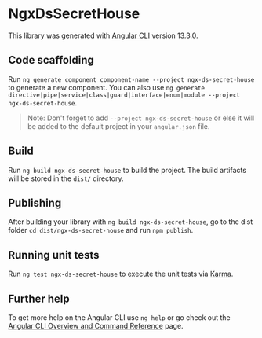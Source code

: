 # NgxDsSecretHouse

This library was generated with [Angular CLI](https://github.com/angular/angular-cli) version 13.3.0.

## Code scaffolding

Run `ng generate component component-name --project ngx-ds-secret-house` to generate a new component. You can also use `ng generate directive|pipe|service|class|guard|interface|enum|module --project ngx-ds-secret-house`.
> Note: Don't forget to add `--project ngx-ds-secret-house` or else it will be added to the default project in your `angular.json` file. 

## Build

Run `ng build ngx-ds-secret-house` to build the project. The build artifacts will be stored in the `dist/` directory.

## Publishing

After building your library with `ng build ngx-ds-secret-house`, go to the dist folder `cd dist/ngx-ds-secret-house` and run `npm publish`.

## Running unit tests

Run `ng test ngx-ds-secret-house` to execute the unit tests via [Karma](https://karma-runner.github.io).

## Further help

To get more help on the Angular CLI use `ng help` or go check out the [Angular CLI Overview and Command Reference](https://angular.io/cli) page.
